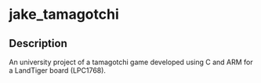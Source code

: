 # jake_tamagotchi
## Description

An university project of a tamagotchi game developed using C and ARM for a LandTiger board (LPC1768). 